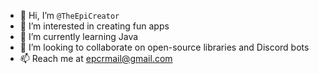 - 👋 Hi, I’m `@TheEpiCreator`
- 👀 I’m interested in creating fun apps
- 🌱 I’m currently learning Java
- 💞️ I’m looking to collaborate on open-source libraries and Discord bots
- 📫 Reach me at epcrmail@gmail.com